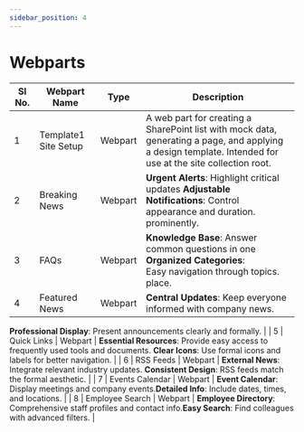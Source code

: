 ```yaml
---
sidebar_position: 4
---
```


# Webparts

| Sl No. | Webpart Name         | Type    | Description                                                                                                                                                |
| ------ | -------------------- | ------- | ---------------------------------------------------------------------------------------------------------------------------------------------------------- |
| 1      | Template1 Site Setup | Webpart | A web part for creating a SharePoint list with mock data, generating a page, and applying a design template. Intended for use at the site collection root. |
| 2      | Breaking News        | Webpart | **Urgent Alerts**: Highlight critical updates **Adjustable Notifications**: Control appearance and duration. prominently.                                  |
| 3      | FAQs                 | Webpart | **Knowledge Base**: Answer common questions in one **Organized Categories**: <br />Easy navigation through topics. place.                                  |
| 4      | Featured News        | Webpart | **Central Updates**: Keep everyone informed with company news.<br />                                                                                       |

**Professional Display**: Present announcements clearly and formally. |
| 5 | Quick Links | Webpart | **Essential Resources**: Provide easy access to frequently used tools and documents. **Clear Icons**: Use formal icons and labels for better navigation. |
| 6 | RSS Feeds | Webpart | **External News**: Integrate relevant industry updates. **Consistent Design**: RSS feeds match the formal aesthetic. |
| 7 | Events Calendar | Webpart | **Event Calendar**: Display meetings and company events.**Detailed Info**: Include dates, times, and locations. |
| 8 | Employee Search | Webpart | **Employee Directory**: Comprehensive staff profiles and contact info.**Easy Search**: Find colleagues with advanced filters. |
